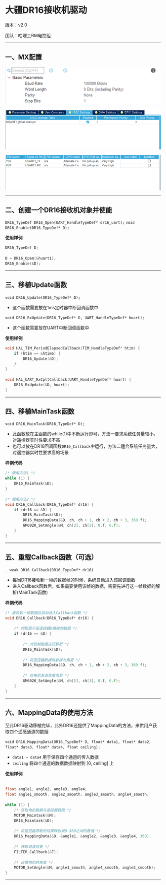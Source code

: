 # 大疆DR16接收机驱动

版本：v2.0

团队：哈理工RM电控组

---

## 一、MX配置

![img1](https://github.com/RainFromCN/rm_aboard_driver/blob/master/DR16/img1.png)

![img2](https://github.com/RainFromCN/rm_aboard_driver/blob/master/DR16/img2.png)

![img3](https://github.com/RainFromCN/rm_aboard_driver/blob/master/DR16/img3.png)


---

## 二、创建一个DR16接收机对象并使能

`DR16_TypeDef DR16_Open(UART_HandleTypeDef* dr16_uart);`
`void DR16_Enable(DR16_TypeDef* D);`

**使用样例**
```c
DR16_TypeDef D;

D = DR16_Open(&huart1);
DR16_Enable(&D);
```

---

## 三、移植Update函数

`void DR16_Update(DR16_TypeDef* D);`
- 这个函数需要放在1ms定时器中断回调函数中

`void DR16_RxUpdate(DR16_TypeDef* D, UART_HandleTypeDef* huart);`
- 这个函数需要放在UART中断回调函数中

**使用样例**
```c
void HAL_TIM_PeriodElapsedCallback(TIM_HandleTypeDef* htim) {
    if (htim == &htim6) {
        DR16_Update(&D);
    }
}

void HAL_UART_RxCpltCallback(UART_HandleTypeDef* huart) {
    DR16_RxUpdate(&D, huart);
}
```

---

## 四、移植MainTask函数

`void DR16_MainTask(DR16_TypeDef* D);`
- 此函数放在主函数的while(1)中不断运行即可，方法一要求系统任务量较小，对遥控器实时性要求不高
- 也可以放在DR16回调函数`DR16_Callback`中运行，方法二适合系统任务量大，对遥控器实时性要求高的场景

**样例代码**
```c
/* 使用方法1 */
while (1) {
	DR16_MainTask(&D);
}

/* 使用方法2 */
void DR16_Callback(DR16_TypeDef* dr16) {
	if (dr16 == &D) {
		DR16_MainTask(&D);
		DR16_MappingData(&D, ch, ch + 1, ch + 2, ch + 3, 360.f);
		GM6020_SetAngle(&M, ch[2], ch[3], 0.f, 0.f);
	}
}
```

---

## 五、重载Callback函数（可选）

`__weak DR16_Callback(DR16_TypeDef* dr16)`
- 每当DR16接收到一帧的数据帧的时候，系统自动进入该回调函数
- 进入Callback函数后，如果需要使用该帧的数据，需要先进行这一帧数据的解析(MainTask函数)

**样例代码**
```c
/* 接收到一帧数据后自动进入Callback函数 */
void DR16_Callback(DR16_TypeDef* dr16) {

	/* 判断是不是遥控器D接收的数据 */
	if (dr16 == &D) {

		/* 对该帧数据进行解析 */
		DR16_MainTask(&D);

		/* 将遥控器数据映射成为角度 */
		DR16_MappingData(&D, ch, ch + 1, ch + 2, ch + 3, 360.f);

		/* 向电机发送角度信息 */
		GM6020_SetAngle(&M, ch[2], ch[3], 0.f, 0.f);
	}
}
```

---

## 六、MappingData的使用方法

至此DR16驱动移植完毕，此外DR16还提供了MappingData的方法，来供用户获取四个遥感通道的数据

`void DR16_MappingData(DR16_TypeDef* D, float* data1, float* data2, float* data3, float* data4, float ceiling);`

- `data1 ~ data4` 用于保存四个通道的传入数据
- `ceiling` 将四个通道的数据数据映射到 [0, ceiling] 上

**使用样例**
```c

float angle1, angle2, angle3, angle4;
float angle1_smooth, angle2_smooth, angle3_smooth, angle4_smooth;

while (1) {
    /* 获取电机数据与遥控器数据 */
	MOTOR_Maintask(&M);
	DR16_Maintask(&D);
	
	/* 将遥控器获取的结果映射成0-360之间的数值 */
	DR16_MappingData(&D, &angle1, &angle2, &angle3, &angle4, 360);
	
	/* 获取滤波结果 */
	FILTER_Callback(&F);
	
	/* 设置电机的角度 */
	MOTOR_SetAngle(&M, angle1_smooth, angle4_smooth, angle3_smooth);
}
```

---
